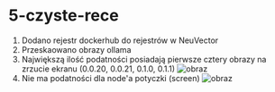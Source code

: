# 5-czyste-rece
1. Dodano rejestr dockerhub do rejestrów w NeuVector
2. Przeskaowano obrazy ollama
3. Największą ilość podatności posiadają pierwsze cztery obrazy na zrzucie ekranu (0.0.20, 0.0.21, 0.1.0, 0.1.1) ![obraz](https://github.com/user-attachments/assets/24576c1f-0d1e-461f-a80c-8df582ce02ad)
4. Nie ma podatności dla node'a potyczki (screen) ![obraz](https://github.com/user-attachments/assets/ffc3ca84-0211-43bd-8a97-e522f3cd0e4f)
